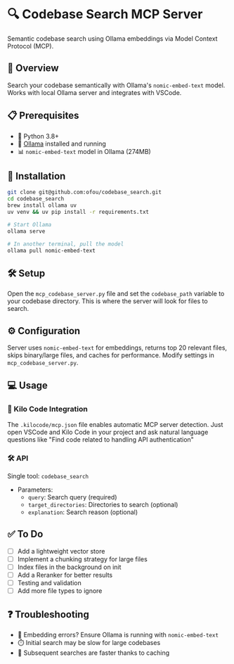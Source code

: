 # 🔍 Codebase Search MCP Server

Semantic codebase search using Ollama embeddings via Model Context Protocol (MCP).

## 🌟 Overview
Search your codebase semantically with Ollama's `nomic-embed-text` model. Works with local Ollama server and integrates with VSCode.

## 📋 Prerequisites
- 🐍 Python 3.8+
- 🤖 [Ollama](https://ollama.ai/) installed and running
- 📊 `nomic-embed-text` model in Ollama (274MB)

## 🚀 Installation
```bash
git clone git@github.com:ofou/codebase_search.git
cd codebase_search
brew install ollama uv
uv venv && uv pip install -r requirements.txt

# Start Ollama
ollama serve
```

```bash
# In another terminal, pull the model
ollama pull nomic-embed-text
```

## 🛠️ Setup
Open the `mcp_codebase_server.py` file and set the `codebase_path` variable to your codebase directory. This is where the server will look for files to search.

## ⚙️ Configuration
Server uses `nomic-embed-text` for embeddings, returns top 20 relevant files, skips binary/large files, and caches for performance. Modify settings in `mcp_codebase_server.py`.

## 💻 Usage

### 🔗 Kilo Code Integration
The `.kilocode/mcp.json` file enables automatic MCP server detection. Just open VSCode and Kilo Code in your project and ask natural language questions like "Find code related to handling API authentication"

### 🛠️ API
Single tool: `codebase_search`
- Parameters:
  - `query`: Search query (required)
  - `target_directories`: Directories to search (optional)
  - `explanation`: Search reason (optional)

## ✅ To Do
- [ ] Add a lightweight vector store
- [ ] Implement a chunking strategy for large files
- [ ] Index files in the background on init
- [ ] Add a Reranker for better results
- [ ] Testing and validation
- [ ] Add more file types to ignore

## ❓ Troubleshooting
- 🔄 Embedding errors? Ensure Ollama is running with `nomic-embed-text`
- ⏱️ Initial search may be slow for large codebases
- 💨 Subsequent searches are faster thanks to caching